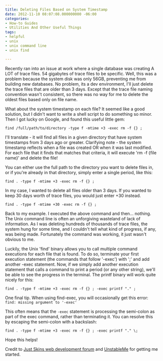 ```yaml
---
title: Deleting Files Based on System Timestamp
date: 2012-11-10 08:07:08.000000000 -06:00
categories:
- How-to Guides
- Utilities And Other Useful Things
tags:
- helpful
- unix
- unix command line
- unix find

---
```

<p>Recently ran into an issue at work where a single database was creating A LOT of trace files. 54 gigabytes of trace files to be specific. Well, this was a problem because the system disk was only 56GB, preventing me from building new databases. No problem, its a dev environment, I'll just delete the trace files that are older than 3 days. Except that the trace file naming convention wasn't consistent, so there was no way for me to delete the oldest files based only on file name.</p>
<p>What about the system timestamp on each file? It seemed like a good solution, but I didn't want to write a shell script to do something so minor. Then I got lucky on Google, and found this useful little gem:</p>

```shell
find /full/path/to/directory -type f -mtime +3 -exec rm -f {} ;
```

<p>I'll translate - it will find all files in a given directory that have system timestamps from 3 days ago or greater. Clarifying note - the system timestamp reflects when a file was created OR when it was last modified. For each file that it finds that matches that criteria, it will execute 'rm -f {file name}' and delete the file!</p>
<p>You can either use the full path to the directory you want to delete files in, or if you're already in that directory, simply enter a single period, like this:</p>

```shell
find . -type f -mtime +3 -exec rm -f {} ;
```

<p>In my case, I wanted to delete all files older than 3 days. If you wanted to keep 30 days worth of trace files, you would just enter +30 instead.</p>

```shell
find . -type f -mtime +30 -exec rm -f {} ;
```

Back to my example. I executed the above command and then... nothing. The Unix command line is often an unforgiving wasteland of lack of information. As I was deleting hundreds of thousands of trace files, the system hung for some time, and I couldn't tell what kind of progress, if any, was being made. Fortunately the command was working, it just wasn't obvious to me.

Luckily, the Unix 'find' binary allows you to call multiple command executions for each file that is found. To do so, terminate your first execution statement (the commands that follow '-exec') with ';' and add another -exec statement. Now, if we simply add another execution statement that calls a command to print a period (or any other string), we'll be able to see the progress in the terminal. The printf binary will work quite nicely for this:

```shell
find . -type f -mtime +3 -exec rm -f {} ; -exec printf "." ;
```

One final tip. When using find-exec, you will occasionally get this error: `find: missing argument to '-exec'`

This often means that the `-exec` statement is processing the semi-colon as part of the exec command, rather than terminating it. You can resolve this by escaping the semi-colon with a backslash:

```shell
find . -type f -mtime +3 -exec rm -f {} ; -exec printf "." \;
```

<p>Hope this helps!</p>
<p>Credit to <a href="http://www.justskins.com/forums/how-to-del-files-110106.html" target="_blank">Just Skins web development forum</a> and <a href="http://unstableme.blogspot.com/2009/09/execute-multiple-commands-with-exec-and.html" target="_blank">UnstableMe</a> for getting me started.</p>
